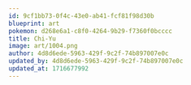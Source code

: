 ```yaml
---
id: 9cf1bb73-0f4c-43e0-ab41-fcf81f98d30b
blueprint: art
pokemon: d268e6a1-c8f0-4264-9b29-f7360f0bcccc
title: Chi-Yu
image: art/1004.png
author: 4d8d6ede-5963-429f-9c2f-74b897007e0c
updated_by: 4d8d6ede-5963-429f-9c2f-74b897007e0c
updated_at: 1716677992
---
```


